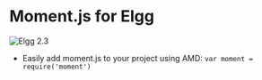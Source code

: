 # Moment.js for Elgg

![Elgg 2.3](https://img.shields.io/badge/Elgg-2.3-orange.svg?style=flat-square)

* Easily add moment.js to your project using AMD: `var moment = require('moment')`